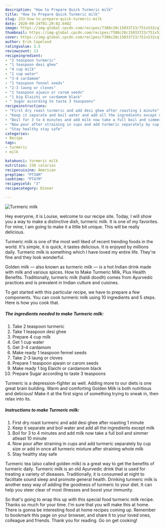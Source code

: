 ```yaml
---
description: "How to Prepare Quick Turmeric milk"
title: "How to Prepare Quick Turmeric milk"
slug: 233-how-to-prepare-quick-turmeric-milk
date: 2020-09-24T01:29:02.648Z
image: https://img-global.cpcdn.com/recipes/7388c28c15033723/751x532cq70/turmeric-milk-recipe-main-photo.jpg
thumbnail: https://img-global.cpcdn.com/recipes/7388c28c15033723/751x532cq70/turmeric-milk-recipe-main-photo.jpg
cover: https://img-global.cpcdn.com/recipes/7388c28c15033723/751x532cq70/turmeric-milk-recipe-main-photo.jpg
author: Erik Copeland
ratingvalue: 3.5
reviewcount: 13
recipeingredient:
- "2 teaspoon turmeric"
- "1 teaspoon desi ghee"
- "4 cup milk"
- "1 cup water"
- "3-4 cardamom"
- "1 teaspoon fennel seeds"
- "2-3 laung or cloves"
- "1 teaspoon ajwain or carom seeds"
- "1 big Elaichi or cardamom black"
- " Sugar according to taste 3 teaspoons"
recipeinstructions:
- "First dry roast turmeric and add desi ghee after roasting 1 minute"
- "Keep it separate and boil water and add all the ingredients except milk"
- "Boil for 3 to 4 minutes and add milk now take a full boil and simmer atleast 10 minute"
- "Now pour after straining in cups and add turmeric separately by cup size or add in once all turmeric mixture after straining whole milk"
- "Stay healthy stay safe"
categories:
- Recipe
tags:
- turmeric
- milk

katakunci: turmeric milk 
nutrition: 238 calories
recipecuisine: American
preptime: "PT34M"
cooktime: "PT47M"
recipeyield: "3"
recipecategory: Dinner

---
```



![Turmeric milk](https://img-global.cpcdn.com/recipes/7388c28c15033723/751x532cq70/turmeric-milk-recipe-main-photo.jpg)

Hey everyone, it is Louise, welcome to our recipe site. Today, I will show you a way to make a distinctive dish, turmeric milk. It is one of my favorites. For mine, I am going to make it a little bit unique. This will be really delicious.

Turmeric milk is one of the most well liked of recent trending foods in the world. It's simple, it is quick, it tastes delicious. It is enjoyed by millions daily. Turmeric milk is something which I have loved my entire life. They're fine and they look wonderful.

Golden milk — also known as turmeric milk — is a hot Indian drink made with milk and various spices. How to Make Turmeric Milk, Plus Health Benefits. Traditionally, turmeric milk (haldi doodh) comes from Ayurvedic practices and is prevalent in Indian culture and cuisines.


To get started with this particular recipe, we have to prepare a few components. You can cook turmeric milk using 10 ingredients and 5 steps. Here is how you cook that.

<!--inarticleads1-->

##### The ingredients needed to make Turmeric milk:

1. Take 2 teaspoon turmeric
1. Take 1 teaspoon desi ghee
1. Prepare 4 cup milk
1. Get 1 cup water
1. Get 3-4 cardamom
1. Make ready 1 teaspoon fennel seeds
1. Take 2-3 laung or cloves
1. Prepare 1 teaspoon ajwain or carom seeds
1. Make ready 1 big Elaichi or cardamom black
1. Prepare  Sugar according to taste 3 teaspoons


Turmeric is a depression-fighter as well. Adding more to our diets is one great brain building. Warm and comforting Golden Milk is both nutritious and delicious! Make it at the first signs of something trying to sneak in, then relax into its. 

<!--inarticleads2-->

##### Instructions to make Turmeric milk:

1. First dry roast turmeric and add desi ghee after roasting 1 minute
1. Keep it separate and boil water and add all the ingredients except milk
1. Boil for 3 to 4 minutes and add milk now take a full boil and simmer atleast 10 minute
1. Now pour after straining in cups and add turmeric separately by cup size or add in once all turmeric mixture after straining whole milk
1. Stay healthy stay safe


Turmeric tea (also called golden milk) is a great way to get the benefits of turmeric daily. Turmeric milk is an old Ayurvedic drink that is used for treating a variety of diseases. Traditionally, it is consumed at night to facilitate sound sleep and promote general health. Drinking turmeric milk is another easy way of adding the goodness of turmeric to your diet. It can help you steer clear of most illnesses and boost your immunity. 

So that's going to wrap this up with this special food turmeric milk recipe. Thanks so much for your time. I'm sure that you will make this at home. There is gonna be interesting food at home recipes coming up. Remember to bookmark this page on your browser, and share it to your loved ones, colleague and friends. Thank you for reading. Go on get cooking!
